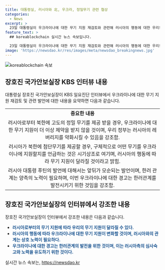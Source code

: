 ```yaml
---
title: 대통령실, 러시아와 北, 우크라, 정밀무기 관련 협상
categories:
  - News
excerpt: >
  23일 대통령실이 우크라이나에 대한 무기 지원 재검토와 관련해 러시아의 행동에 대한 우리의 대응을 강조하며 발언했다. 장호진 국가안보실장은 KBS 인터뷰에서 러시아와의 관계, 우크라이나에 대한 무기 지원 등을 논의했는데, 이로 인해 우크라이나에 대한 우리의 무기 지원이 어떻게 달라질지를 예상해볼 수 있다. 아울러 장 실장은 다가올 NATO 회의에서 러북간 군사협력 문제에 대해 논의될 것으로 보인다고 언급했다.
feature_text: >
  ## koreablockchain 실시간 뉴스 속보입니다.

  23일 대통령실이 우크라이나에 대한 무기 지원 재검토와 관련해 러시아의 행동에 대한 우리의 대응을 강조하며 발언했다. 장호진 국가안보실장은 KBS 인터뷰에서 러시아와의 관계, 우크라이나에 대한 무기 지원 등을 논의했는데, 이로 인해 우크라이나에 대한 우리의 무기 지원이 어떻게 달라질지를 예상해볼 수 있다. 아울러 장 실장은 다가올 NATO 회의에서 러북간 군사협력 문제에 대해 논의될 것으로 보인다고 언급했다.
image: 'https://newsdao.kr/res/images/meta/newsdao_breakingnews.jpg'
---
```


<p><img src="https://newsdao.kr/res/images/meta/newsdao_breakingnews.jpg" alt="koreablockchain 속보" /></p>

<h2 data-ke-size="size26">장호진 국가안보실장 KBS 인터뷰 내용</h2>

<p data-ke-size="size16">대통령실 장호진 국가안보실장이 KBS 일요진단 인터뷰에서 우크라이나에 대한 무기 지원 재검토 및 관련 발언에 대한 내용을 요약하면 다음과 같습니다. </p>

<table>
  <tr>
    <td style="text-align: center; height: 17px;"><b>중요한 내용</b></td>
  </tr>
  <tr>
    <td style="text-align: center; height: 17px;">러시아로부터 북한에 고도의 정밀 무기를 제공 받을 경우, 우크라이나에 대한 무기 지원이 더 이상 제약을 받지 않을 것이며, 우리 정부는 러시아의 레버리지를 약화시킬 수 있음을 강조함.</td>
  </tr>
  <tr>
    <td style="text-align: center; height: 17px;">러시아가 북한에 첨단무기를 제공할 경우, 구체적으로 어떤 무기를 우크라이나에 지원할지를 언급하는 것은 시기상조로 여기며, 러시아의 행동에 따라 무기 지원이 달라질 것이라고 밝힘.</td>
  </tr>
  <tr>
    <td style="text-align: center; height: 17px;">러시아 대통령 푸틴의 발언에 대해서는 앞뒤가 모순되는 발언이며, 한러 관계는 양측의 노력이 필요하며, 이번 우크라이나에 대한 경고는 한러관계를 발전시키기 위한 것임을 강조함.</td>
  </tr>
</table>

<h2 data-ke-size="size26">장호진 국가안보실장의 인터뷰에서 강조한 내용</h2>

<p data-ke-size="size16">장호진 국가안보실장이 인터뷰에서 강조한 내용은 다음과 같습니다.</p>

<ul>
  <li><b><span style="color: #1a5490;">러시아로부터의 무기 지원에 따라 우리의 무기 지원이 달라질 수 있다.</span></b></li>
  <li><b><span style="color: #1a5490;">러시아의 행동에 따라 우크라이나에 대한 무기 지원이 변화할 것이며, 러시아와의 관계는 상호 노력이 필요하다.</span></b></li>
  <li><b><span style="color: #1a5490;">우크라이나에 대한 경고는 한러관계의 발전을 위한 것이며, 이는 러시아측의 심사숙고와 노력을 유도하기 위한 것이다.</span></b></li>
</ul>
실시간 뉴스 속보는, <a href="https://newsdao.kr" rel="dofollow">https://newsdao.kr</a>


